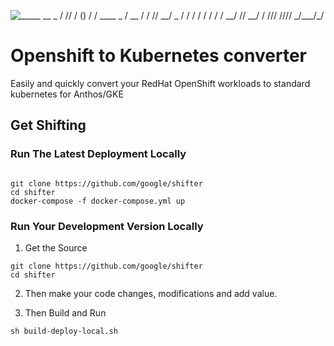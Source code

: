 ![\
   _____ __    _ ______\
  / ___// /_  (_) __/ /____  _____\
  \__ \/ __ \/ / /_/ __/ _ \/ ___/\
 ___/ / / / / / __/ /_/  __/ /\
/____/_/ /_/_/_/  \__/\___/_/\
\
](/docs/logo-shifter.svg "Shifter Logo")

# Openshift to Kubernetes converter

Easily and quickly convert your RedHat OpenShift workloads to standard kubernetes for Anthos/GKE



## Get Shifting

### Run The Latest Deployment Locally 

```

git clone https://github.com/google/shifter 
cd shifter
docker-compose -f docker-compose.yml up

```

### Run Your Development Version Locally 

1) Get the Source

```
git clone https://github.com/google/shifter 
cd shifter
```

2) Then  make your code changes, modifications and add value.

3) Then Build and Run 

```
sh build-deploy-local.sh
```
